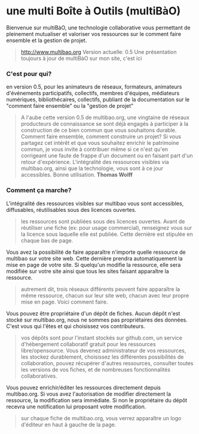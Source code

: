 # une multi Boîte à Outils (multiBàO)

Bienvenue sur multiBàO, une technologie collaborative vous permettant de pleinement mutualiser et valoriser vos ressources sur le comment faire ensemble et la gestion de projet. 

> http://www.multibao.org
> Version actuelle: 0.5
> Une présentation toujours à jour de multiBàO sur mon site, c'est ici

### C'est pour qui? 

en version 0.5, pour les animateurs de réseaux, formateurs, animateurs d'événements participatifs, collectifs, membres d'équipes, médiateurs numériques, bibliothécaires, collectifs, publiant de la documentation sur le "comment faire ensemble" ou la "gestion de projet"

> A l'aube cette version 0.5 de multibao.org, une vingtaine de réseaux producteurs de connaissance se sont déjà engagés à participer à la construction de ce bien commun que vous souhaitons durable. Comment faire ensemble, comment construire un projet? Si vous partagez cet intérêt et que vous souhaitez enrichir le patrimoine commun, je vous invite à contribuer même si ce n'est qu'en corrigeant une faute de frappe d'un document ou en faisant part d'un retour d'expérience. L'intégralité des ressources visibles via multibao.org, ainsi que la technologie, vous sont à ce jour accessibles. Bonne utilisation. **Thomas Wolff**

### Comment ça marche? 

L'intégralité des ressources visibles sur multibao vous sont accessibles, diffusables, réutilisables sous des licences ouvertes. 

> les ressources sont publiées sous des licences ouvertes. Avant de réutiliser une fiche (ex: pour usage commercial), renseignez vous sur la licence sous laquelle elle est publiée. Cette dernière est stipulée en chaque bas de page.  

Vous avez la possibilité de faire apparaître n'importe quelle ressource de multibao sur votre site web. Cette dernière prendra automatiquement la mise en page de votre site. Si quelqu'un modifie la ressource, elle sera modifiée sur votre site ainsi que tous les sites faisant apparaître la ressource. 

> autrement dit, trois réseaux différents peuvent faire apparaître la même ressource, chacun sur leur site web, chacun avec leur propre mise en page. Voici comment faire. 

Vous pouvez être propriétaire d'un dépôt de fiches. Aucun dépôt n'est stocké sur multibao.org, nous ne sommes pas propriétaires des données. C'est vous qui l'êtes et qui choisissez vos contributeurs. 

> vos dépôts sont pour l'instant stockés sur github.com, un service d'hébergement collaboratif gratuit pour les ressources libre/opensource. Vous devenez administrateur de vos ressources, les stockez durablement, choisissez les différentes possibilités de collaboration, pouvez récupérer d'autres ressources, consulter toutes les versions de vos fiches, et de nombreuses fonctionnalités collaboratives. 

Vous pouvez enrichir/éditer les ressources directement depuis multibao.org. Si vous avez l'autorisation de modifier directement la ressource, la modification sera immédiate. Si non le propriétaire du dépôt recevra une notification lui proposant votre modification. 

> sur chaque fiche de multibao.org, vous verrez apparaître un logo d'éditeur en haut à gauche de la page. 


